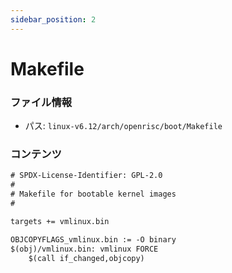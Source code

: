 ```yaml
---
sidebar_position: 2
---
```

# Makefile

### ファイル情報

- パス: `linux-v6.12/arch/openrisc/boot/Makefile`

### コンテンツ

```txt
# SPDX-License-Identifier: GPL-2.0
#
# Makefile for bootable kernel images
#

targets += vmlinux.bin

OBJCOPYFLAGS_vmlinux.bin := -O binary
$(obj)/vmlinux.bin: vmlinux FORCE
	$(call if_changed,objcopy)

```
